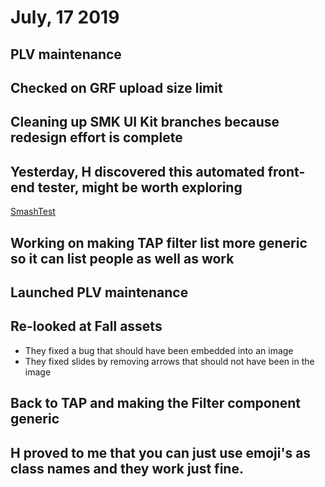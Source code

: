 # July, 17 2019

## PLV maintenance

## Checked on GRF upload size limit

## Cleaning up SMK UI Kit branches because redesign effort is complete

## Yesterday, H discovered this automated front-end tester, might be worth exploring
[SmashTest](https://smashtest.io/)

## Working on making TAP filter list more generic so it can list people as well as work

## Launched PLV maintenance

## Re-looked at Fall assets
- They fixed a bug that should have been embedded into an image
- They fixed slides by removing arrows that should not have been in the image

## Back to TAP and making the Filter component generic

## H proved to me that you can just use emoji's as class names and they work just fine.

